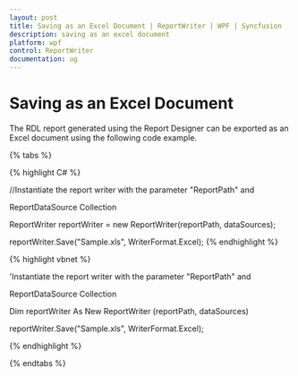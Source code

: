 ```yaml
---
layout: post
title: Saving as an Excel Document | ReportWriter | WPF | Syncfusion
description: saving as an excel document
platform: wpf
control: ReportWriter
documentation: ug
---
```


# Saving as an Excel Document

The RDL report generated using the Report Designer can be exported as an Excel document using the following code example. 

{% tabs %}

{% highlight C# %}

//Instantiate the report writer with the parameter "ReportPath" and 

ReportDataSource Collection

ReportWriter reportWriter = new ReportWriter(reportPath, dataSources);

reportWriter.Save("Sample.xls", WriterFormat.Excel);
{% endhighlight %}

{% highlight vbnet %}

'Instantiate the report writer with the parameter "ReportPath" and 

ReportDataSource Collection

Dim reportWriter As New ReportWriter (reportPath, dataSources)

reportWriter.Save("Sample.xls", WriterFormat.Excel);

{% endhighlight %}

{% endtabs %}